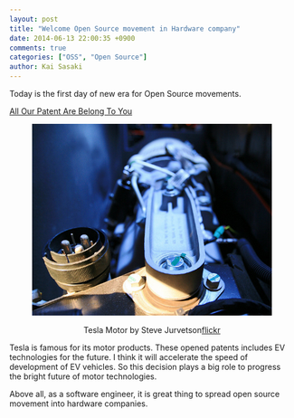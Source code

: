 ```yaml
---
layout: post
title: "Welcome Open Source movement in Hardware company"
date: 2014-06-13 22:00:35 +0900
comments: true
categories: ["OSS", "Open Source"]
author: Kai Sasaki
---
```


Today is the first day of new era for Open Source movements.

[All Our Patent Are Belong To You](http://www.teslamotors.com/blog/all-our-patent-are-belong-you)

<div style="text-align:center" markdown="1">
<figure>
<img src="/images/posts/2014-06-13-tesla/motor.jpg" />
<figure>Tesla Motor by Steve Jurvetson<a href="https://www.flickr.com/photos/jurvetson/2782565657/in/photolist-5eTnPX-kv7w5M-f7WzKj-f7WyNA-dXMDqB-6M2MHW-5eHYAq-6aJA3F-7zhWDy-4t8U5F-dXTjdG-f7WymU-f7GmqF-f7GiuB-BNTx5-6kAGXC-5t76MG-nWXsmN-6kAGoU-6aqomT-chEjh3-6kwyti-5peGWB-aXeXtc-8pSRjC-dxpQbA-atHJJo-aGXy8P-ciZHPf-f7WvB3-6kAGAd-f7Wz5Y-dZ4MiH-atAnS1-eiPF9U-6kAHnJ-dB939C-6DAEpq-dNTgjx-dXMzLa-dXTjfY-f7GjfK-f7GjLF-f7GhVc-5nwqy5-gyBgiX-dXTfQE-79tMEC-9ghJyE-brfREu">flickr</a></figcaption>
</figure>
</div>


Tesla is famous for its motor products. These opened patents includes EV technologies for the future.
I think it will accelerate the speed of development of EV vehicles. So this decision plays a big role to
progress the bright future of motor technologies.

Above all, as a software engineer, it is great thing to spread open source movement into hardware companies.

